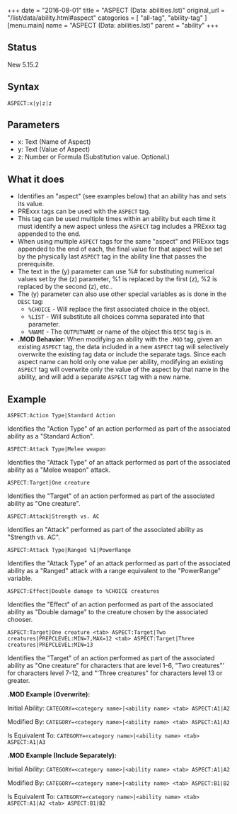 +++
date = "2016-08-01"
title = "ASPECT (Data: abilities.lst)"
original_url = "/list/data/ability.html#aspect"
categories = [ "all-tag", "ability-tag" ]
[menu.main]
    name = "ASPECT (Data: abilities.lst)"
    parent = "ability"
+++

## Status

New 5.15.2

## Syntax

`ASPECT:x|y|z|z`

## Parameters

-   x: Text (Name of Aspect)
-   y: Text (Value of Aspect)
-   z: Number or Formula (Substitution value.
    Optional.)



What it does
------------

-   Identifies an "aspect" (see examples below) that an ability has and
    sets its value.
-   PRExxx tags can be used with the `ASPECT` tag.
-   This tag can be used multiple times within an ability but each time
    it must identify a new aspect unless the `ASPECT` tag includes a
    PRExxx tag appended to the end.
-   When using multiple `ASPECT` tags for the same "aspect" and PRExxx
    tags appended to the end of each, the final value for that aspect
    will be set by the physically last `ASPECT` tag in the ability line
    that passes the prerequisite.
-   The text in the (y) parameter can use %\# for substituting numerical
    values set by the (z) parameter, %1 is replaced by the first (z), %2
    is replaced by the second (z), etc..
-   The (y) parameter can also use other special variables as is done in
    the `DESC` tag:
    -   `%CHOICE` - Will replace the first associated choice in
        the object.
    -   `%LIST` - Will substitute all choices comma separated into
        that parameter.
    -   `%NAME` - The `OUTPUTNAME` or name of the object this `DESC` tag
        is in.
-   **.MOD Behavior:** When modifying an ability with the `.MOD` tag,
    given an existing `ASPECT` tag, the data included in a new `ASPECT`
    tag will selectively overwrite the existing tag data or include the
    separate tags. Since each aspect name can hold only one value per
    ability, modifying an existing `ASPECT` tag will overwrite only the
    value of the aspect by that name in the ability, and will add a
    separate `ASPECT` tag with a new name.

Example
-------

`ASPECT:Action Type|Standard Action`

Identifies the "Action Type" of an action performed as part of the
associated ability as a "Standard Action".

`ASPECT:Attack Type|Melee weapon`

Identifies the "Attack Type" of an attack performed as part of the
associated ability as a "Melee weapon" attack.

`ASPECT:Target|One creature`

Identifies the "Target" of an action performed as part of the associated
ability as "One creature".

`ASPECT:Attack|Strength vs. AC`

Identifies an "Attack" performed as part of the associated ability as
"Strength vs. AC".

`ASPECT:Attack Type|Ranged %1|PowerRange`

Identifies the "Attack Type" of an attack performed as part of the
associated ability as a "Ranged" attack with a range equivalent to the
"PowerRange" variable.

`ASPECT:Effect|Double damage to %CHOICE creatures`

Identifies the "Effect" of an action performed as part of the associated
ability as "Double damage" to the creature chosen by the associated
chooser.

`ASPECT:Target|One creature <tab> ASPECT:Target|Two creatures|PREPCLEVEL:MIN=7,MAX=12 <tab> ASPECT:Target|Three creatures|PREPCLEVEL:MIN=13`

Identifies the "Target" of an action performed as part of the associated
ability as "One creature" for characters that are level 1-6, "Two
creatures"' for characters level 7-12, and "'Three creatures" for
characters level 13 or greater.

**.MOD Example (Overwrite):**

Initial Ability:
`CATEGORY=<category name>|<ability name> <tab> ASPECT:A1|A2`

Modified By:
`CATEGORY=<category name>|<ability name> <tab> ASPECT:A1|A3`

Is Equivalent To:
`CATEGORY=<category name>|<ability name> <tab> ASPECT:A1|A3`

**.MOD Example (Include Separately):**

Initial Ability:
`CATEGORY=<category name>|<ability name> <tab> ASPECT:A1|A2`

Modified By:
`CATEGORY=<category name>|<ability name> <tab> ASPECT:B1|B2`

Is Equivalent To:
`CATEGORY=<category name>|<ability name> <tab> ASPECT:A1|A2 <tab> ASPECT:B1|B2`

